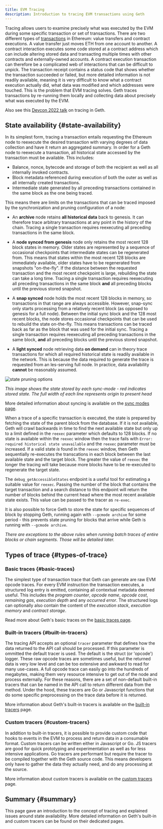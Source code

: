 ```yaml
---
title: EVM Tracing
description: Introduction to tracing EVM transactions using Geth
---
```


Tracing allows users to examine precisely what was executed by the EVM during some specific transaction or set of transactions. There are two different types of [transactions](https://ethereum.org/en/developers/docs/transactions) in Ethereum: value transfers and contract executions. A value transfer just moves ETH from one account to another. A contract interaction executes some code stored at a contract address which can include altering stored data and transacting multiple times with other contracts and externally-owned accounts. A contract execution transaction can therefore be a complicated web of interactions that can be difficult to unpick. The transaction receipt contains a status code that shows whether the transaction succeeded or failed, but more detailed information is not readily available, meaning it is very difficult to know what a contract execution actually did, what data was modified and which addresses were touched. This is the problem that EVM tracing solves. Geth traces transactions by re-running them locally and collecting data about precisely what was executed by the EVM.

Also see this [Devcon 2022 talk](https://www.youtube.com/watch?v=b8RdmGsilfU) on tracing in Geth.

## State availability {#state-availability}

In its simplest form, tracing a transaction entails requesting the Ethereum node to reexecute the desired transaction with varying degrees of data collection and have it return an aggregated summary. In order for a Geth node to reexecute a transaction, all historical state accessed by the transaction must be available. This includes:

- Balance, nonce, bytecode and storage of both the recipient as well as all
  internally invoked contracts.
- Block metadata referenced during execution of both the outer as well as all
  internally created transactions.
- Intermediate state generated by all preceding transactions contained in the
  same block as the one being traced.

This means there are limits on the transactions that can be traced imposed by the synchronization and pruning configuration of a node:

- An **archive** node retains **all historical data** back to genesis. It can therefore trace arbitrary transactions at any point in the history of the chain. Tracing a single transaction requires reexecuting all preceding transactions in the same block.

- A **node synced from genesis** node only retains the most recent 128 block states in memory. Older states are represented by a sequence of occasional checkpoints that intermediate states can be regenerated from. This means that states within the most recent 128 blocks are immediately available, older states have to be regenerated from snapshots "on-the-fly". If the distance between the requested transaction and the most recent checkpoint is large, rebuilding the state can take a long time. Tracing a single transaction requires reexecuting all preceding transactions in the same block **and** all preceding blocks until the previous stored snapshot.

- A **snap synced** node holds the most recent 128 blocks in memory, so transactions in that range are always accessible. However, snap-sync only starts processing from a relatively recent block (as opposed to genesis for a full node). Between the initial sync block and the 128 most recent blocks, the node stores occasional checkpoints that can be used to rebuild the state on-the-fly. This means transactions can be traced back as far as the block that was used for the initial sync. Tracing a single transaction requires reexecuting all preceding transactions in the same block, **and** all preceding blocks until the previous stored snapshot.

- A **light synced** node retrieving data **on demand** can in theory trace transactions for which all required historical state is readily available in the network. This is because the data required to generate the trace is requested from an les-serving full node. In practice, data availability **cannot** be reasonably assumed.

![state pruning options](/public/images/docs/state-pruning.png)

_This image shows the state stored by each sync-mode - red indicates stored state. The full width of each line represents origin to present head_

More detailed information about syncing is available on the [sync modes page](/docs/interface/sync-modes).

When a trace of a specific transaction is executed, the state is prepared by fetching the state of the parent block from the database. If it is not available, Geth will crawl backwards in time to find the next available state but only up to a limit defined in the `reexec` parameter which defaults to 128 blocks. If no state is available within the `reexec` window then the trace fails with `Error: required historical state unavailable` and the `reexec` parameter must be increased. If a valid state _is_ found in the `reexec` window, then Geth sequentially re-executes the transcations in each block between the last available state and the target block. The greater the value of `reexec` the longer the tracing will take because more blocks have to be re-executed to regenerate the target state.

The `debug_getAccessibleStates` endpoint is a useful tool for estimating a suitable value for `reexec`. Passing the number of the block that contains the target transaction and a search distance to this endpoint will return the number of blocks behind the current head where the most recent available state exists. This value can be passed to the tracer as `re-exec`.

It is also possible to force Geth to store the state for specific sequences of block by stopping Geth, running again with `--gcmode archive` for some period - this prevents state pruning for blocks that arrive while Geth is running with `--gcmode archive`.

_There are exceptions to the above rules when running batch traces of entire blocks or chain segments. Those will be detailed later._

## Types of trace {#types-of-trace}

### Basic traces {#basic-traces}

The simplest type of transaction trace that Geth can generate are raw EVM opcode traces. For every EVM instruction the transaction executes, a structured log entry is emitted, containing all contextual metadata deemed useful. This includes the _program counter_, _opcode name_, _opcode cost_, _remaining gas_, _execution depth_ and any _occurred error_. The structured logs can optionally also contain the content of the _execution stack_, _execution memory_ and _contract storage_.

Read more about Geth's basic traces on the [basic traces page](/docs/evm-tracing/basic-traces).

### Built-in tracers {#built-in-tracers}

The tracing API accepts an optional `tracer` parameter that defines how the data returned to the API call should be processed. If this parameter is ommitted the default tracer is used. The default is the struct (or 'opcode') logger. These raw opcode traces are sometimes useful, but the returned data is very low level and can be too extensive and awkward to read for many use-cases. A full opcode trace can easily go into the hundreds of megabytes, making them very resource intensive to get out of the node and process externally. For these reasons, there are a set of non-default built-in tracers that can be named in the API call to return different data from the method. Under the hood, these tracers are Go or Javascript
functions that do some specific preprocessing on the trace data before it is returned.

More information about Geth's built-in tracers is available on the [built-in tracers](/docs/evm-tracing/builtin-tracers) page.

### Custom tracers {#custom-tracers}

In addition to built-in tracers, it is possible to provide custom code that hooks to events in the EVM to process and return data in a consumable format. Custom tracers can be written either in Javascript or Go. JS tracers are good for quick prototyping and experimentation as well as for less intensive applications. Go tracers are performant but require the tracer to be compiled together with the Geth source code. This means developers only have to gather the data they actually need, and do any processing at the source.

More information about custom tracers is available on the [custom tracers](/docs/evm-tracing/custom-tracer) page.

## Summary {#summary}

This page gave an introduction to the concept of tracing and explained issues around state availability. More detailed information on Geth's built-in and custom tracers can be found on their dedicated pages.
